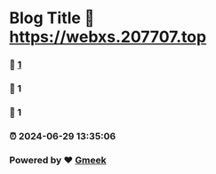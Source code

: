 # Blog Title :link: https://webxs.207707.top 
### :page_facing_up: [1](https://webxs.207707.top/tag.html) 
### :speech_balloon: 1 
### :hibiscus: 1 
### :alarm_clock: 2024-06-29 13:35:06 
### Powered by :heart: [Gmeek](https://github.com/Meekdai/Gmeek)
